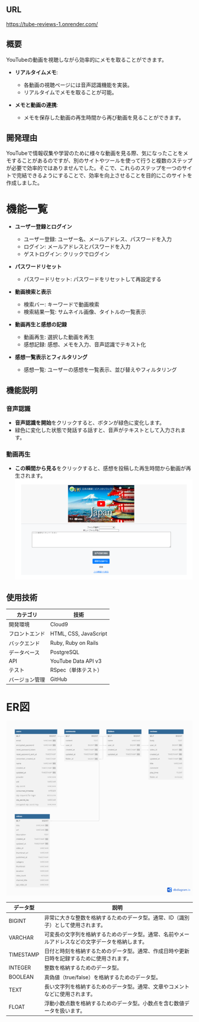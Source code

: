 ## URL
https://tube-reviews-1.onrender.com/

## 概要

YouTubeの動画を視聴しながら効率的にメモを取ることができます。

- **リアルタイムメモ**:
  - 各動画の視聴ページには音声認識機能を実装。
  - リアルタイムでメモを取ることが可能。

- **メモと動画の連携**:
  - メモを保存した動画の再生時間から再び動画を見ることができます。

## 開発理由
YouTubeで情報収集や学習のために様々な動画を見る際、気になったことをメモすることがあるのですが、別のサイトやツールを使って行うと複数のステップが必要で効率的ではありませんでした。そこで、これらのステップを一つのサイトで完結できるようにすることで、効率を向上させることを目的にこのサイトを作成しました。

# 機能一覧

- **ユーザー登録とログイン**
  - ユーザー登録: ユーザー名、メールアドレス、パスワードを入力
  - ログイン: メールアドレスとパスワードを入力
  - ゲストログイン: クリックでログイン

- **パスワードリセット**
  - パスワードリセット: パスワードをリセットして再設定する

- **動画検索と表示**
  - 検索バー: キーワードで動画検索
  - 検索結果一覧: サムネイル画像、タイトルの一覧表示

- **動画再生と感想の記録**
  - 動画再生: 選択した動画を再生
  - 感想記録: 感想、メモを入力、音声認識でテキスト化

- **感想一覧表示とフィルタリング**
  - 感想一覧: ユーザーの感想を一覧表示、並び替えやフィルタリング

## 機能説明
### 音声認識
- **音声認識を開始**をクリックすると、ボタンが緑色に変化します。
- 緑色に変化した状態で発話する話すと、音声がテキストとして入力されます。
### 動画再生
- **この瞬間から見る**をクリックすると、感想を投稿した再生時間から動画が再生されます。
![サイトのスクリーンショット](READMEスクリーンショット.png)

## 使用技術

| カテゴリ       | 技術                      |
| ------------- | ------------------------- |
| 開発環境       | Cloud9                    |
| フロントエンド | HTML, CSS, JavaScript     |
| バックエンド   | Ruby, Ruby on Rails       |
| データベース   | PostgreSQL                |
| API           | YouTube Data API v3       |
| テスト         | RSpec（単体テスト）        |
| バージョン管理 | GitHub                    |

# ER図
![ER Diagram](https://github.com/89359389383/Tube-Reviews/blob/209e5a4cd2333b54f1a6bb271d58adc4db101a9b/You.png)

| データ型      | 説明                                                                                                                                     |
|---------------|-----------------------------------------------------------------------------------------------------------------------------------------|
| BIGINT        | 非常に大きな整数を格納するためのデータ型。通常、ID（識別子）として使用されます。                                                       |
| VARCHAR       | 可変長の文字列を格納するためのデータ型。通常、名前やメールアドレスなどの文字データを格納します。                                       |
| TIMESTAMP     | 日付と時刻を格納するためのデータ型。通常、作成日時や更新日時を記録するために使用されます。                                              |
| INTEGER       | 整数を格納するためのデータ型。                                                                                                          |
| BOOLEAN       | 真偽値（true/false）を格納するためのデータ型。                                                                                           |
| TEXT          | 長い文字列を格納するためのデータ型。通常、文章やコメントなどに使用されます。                                                            |
| FLOAT         | 浮動小数点数を格納するためのデータ型。小数点を含む数値データを扱います。